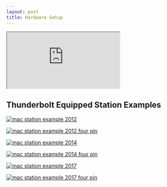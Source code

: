 ```yaml
---
layout: post
title: Hardware Setup 
---
```



<iframe class="embed-doc" src="https://docs.google.com/document/d/e/2PACX-1vSpgQVgmpE6F-8UbLtKbfHsi2gtSCQKEZCqarkVnW5SI11nIPEdBLrrV1_Pcc4w9emTyLsYr3BAUlKI/pub?embedded=true"></iframe>

## Thunderbolt Equipped Station Examples
<a href="{{ site.baseurl }}/images/macOS_Transfer-Station_Setup_2012.png"><img alt="mac station example 2012" src="{{ site.baseurl }}/images/macOS_Transfer-Station_Setup_2012.png"></a>

<a href="{{ site.baseurl }}/images/macOS_Transfer-Station_Setup_2012_4pin.png"><img alt="mac station example 2012 four pin" src="{{ site.baseurl }}/images/macOS_Transfer-Station_Setup_2012_4pin.png"></a>

<a href="{{ site.baseurl }}/images/macOS_Transfer-Station_Setup_2014.png"><img alt="mac station example 2014" src="{{ site.baseurl }}/images/macOS_Transfer-Station_Setup_2014.png"></a>

<a href="{{ site.baseurl }}/images/macOS_Transfer-Station_Setup_2014_4pin.png"><img alt="mac station example 2014 four pin" src="{{ site.baseurl }}/images/macOS_Transfer-Station_Setup_2014_4pin.png"></a>

<a href="{{ site.baseurl }}/images/macOS_Transfer-Station_Setup_2017.png"><img alt="mac station example 2017" src="{{ site.baseurl }}/images/macOS_Transfer-Station_Setup_2017.png"></a>

<a href="{{ site.baseurl }}/images/macOS_Transfer-Station_Setup_2017_4pin.png"><img alt="mac station example 2017 four pin" src="{{ site.baseurl }}/images/macOS_Transfer-Station_Setup_2017_4pin.png"></a>

